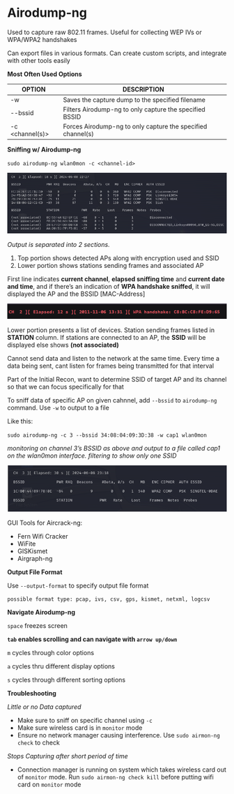 # Airodump-ng

Used to capture raw 802.11 frames. Useful for collecting WEP IVs or WPA/WPA2 handshakes

Can export files in various formats. Can create custom scripts, and integrate with other tools easily

**Most Often Used Options**

| OPTION | DESCRIPTION |
| --- | --- |
| -w <prefix> | Saves the capture dump to the specified filename |
| --bssid <BSSID> | Filters Airodump-ng to only capture the specified BSSID |
| -c <channel(s)> | Forces Airodump-ng to only capture the specified channel(s) |

**Sniffing w/ Airodump-ng**

`sudo airodump-ng wlan0mon -c <channel-id>`

![Untitled](Untitled%2017.png)

*Output is separated into 2 sections.*

1. Top portion shows detected APs along with encryption used and SSID
2. Lower portion shows stations sending frames and associated AP

First line indicates **current channel**, **elapsed sniffing time** and **current date and time**, and if there’s an indication of **WPA handshake sniffed**, it will displayed the AP and the BSSID [MAC-Address]

![Untitled](Untitled%2018.png)

Lower portion presents a list of devices. Station sending frames listed in **STATION** column. If stations are connected to an AP, the **SSID** will be displayed else shows **(not associated)**

Cannot send data and listen to the network at the same time. Every time a data being sent, cant listen for frames being transmitted for that interval

Part of the Initial Recon, want to determine SSID of target AP and its channel so that we can focus specifically for that

To sniff data of specific AP on given cahnnel, add `--bssid` to `airodump-ng` command. Use `-w` to output to a file

Like this:

`sudo airodump-ng -c 3 --bssid 34:08:04:09:3D:38 -w cap1 wlan0mon`

*monitoring on channel 3’s BSSID as above and output to a file called cap1 on the wlan0mon interface. filtering to show only one SSID*

![Untitled](Untitled%2019.png)

GUI Tools for Aircrack-ng:

- Fern Wifi Cracker
- WiFite
- GISKismet
- Airgraph-ng

**Output File Format**

Use `--output-format` to specify output file format

```
possible format type: pcap, ivs, csv, gps, kismet, netxml, logcsv
```

**Navigate Airodump-ng**

`space` freezes screen

**`tab` enables scrolling and can navigate with `arrow up/down`** 

`m` cycles through color options

`a` cycles thru different display options

`s` cycles through different sorting options

**Troubleshooting**

*Little or no Data captured*

- Make sure to sniff on specific channel using `-c`
- Make sure wireless card is in `monitor` mode
- Ensure no network manager causing interference. Use `sudo airmon-ng check` to check

*Stops Capturing after short period of time*

- Connection manager is running on system which takes wireless card out of `monitor` mode. Run `sudo airmon-ng check kill` before putting wifi card on `monitor` mode